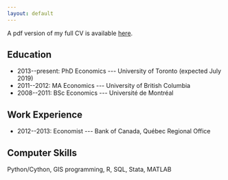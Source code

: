```yaml
---
layout: default
---
```


A pdf version of my full CV is available <a href="{{ site.baseurl }}/Schmidt_CV.pdf">here</a>.

## Education

- 2013--present: PhD Economics --- University of Toronto (expected July 2019)
- 2011--2012: MA Economics --- University of British Columbia
- 2008--2011: BSc Economics --- Université de Montréal

## Work Experience

- 2012--2013: Economist --- Bank of Canada, Québec Regional Office

## Computer Skills

Python/Cython, GIS programming, R, SQL, Stata, MATLAB
